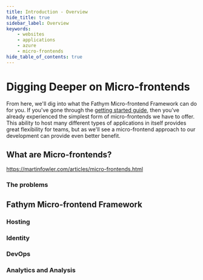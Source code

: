 ```yaml
---
title: Introduction - Overview
hide_title: true
sidebar_label: Overview
keywords:
    - websites
    - applications
    - azure
    - micro-frontends
hide_table_of_contents: true
---
```


# Digging Deeper on Micro-frontends

From here, we'll dig into what the Fathym Micro-frontend Framework can do for you.  If you've gone through the [getting started guide](../setup), then you've already experienced the simplest form of micro-frontends we have to offer.  This ability to host many different types of applications in itself provides great flexibility for teams, but as we'll see a micro-frontend approach to our development can provide even better benefit.

<!--![LowCodeUnit Diagram](/img/lowcodeunit-diagram.png) -->

## What are Micro-frontends?

https://martinfowler.com/articles/micro-frontends.html

### The problems

## Fathym Micro-frontend Framework

### Hosting

### Identity

### DevOps

### Analytics and Analysis

